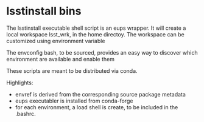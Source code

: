 lsstinstall bins
================

The lsstinstall executable shell script is an eups wrapper.
It will create a local workspace lsst_wrk, in the home directoy.
The workspace can be customized using environment variable

The envconfig bash, to be sourced,
provides an easy way to discover which environment are available and enable them

These scripts are meant to be distributed via conda.

Highlights:

- envref is derived from the corresponding source package metadata
- eups executabler is installed from conda-forge
- for each environment, a load shell is create, to be included in the .bashrc.
